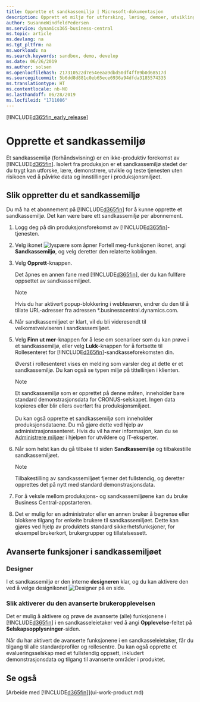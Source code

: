 ```yaml
---
title: Opprette et sandkassemiljø | Microsoft-dokumentasjon
description: Opprett et miljø for utforsking, læring, demoer, utvikling og testing.
author: SusanneWindfeldPedersen
ms.service: dynamics365-business-central
ms.topic: article
ms.devlang: na
ms.tgt_pltfrm: na
ms.workload: na
ms.search.keywords: sandbox, demo, develop
ms.date: 06/26/2019
ms.author: solsen
ms.openlocfilehash: 217310522d7e54eeaa9dbd50df4ff89b0d68517d
ms.sourcegitcommit: 5b6dd8d881c0eb65ece6936a94dfda3185574335
ms.translationtype: HT
ms.contentlocale: nb-NO
ms.lasthandoff: 06/28/2019
ms.locfileid: "1711086"
---
```

[!INCLUDE[d365fin_early_release](includes/d365fin_early_release.md.md)]

# <a name="creating-a-sandbox-environment"></a>Opprette et sandkassemiljø
Et sandkassemiljø (forhåndsvisning) er en ikke-produktiv forekomst av [!INCLUDE[d365fin](includes/d365fin_md.md)]. Isolert fra produksjon er et sandkassemiljø stedet der du trygt kan utforske, lære, demonstrere, utvikle og teste tjenesten uten risikoen ved å påvirke data og innstillinger i produksjonsmiljøet.

## <a name="to-create-a-sandbox-environment"></a>Slik oppretter du et sandkassemiljø
Du må ha et abonnement på [!INCLUDE[d365fin](includes/d365fin_md.md)] for å kunne opprette et sandkassemiljø. Det kan være bare ett sandkassemiljø per abonnement.

1. Logg deg på din produksjonsforekomst av [!INCLUDE[d365fin](includes/d365fin_md.md)]-tjenesten.

2. Velg ikonet ![lyspære som åpner Fortell meg-funksjonen](media/ui-search/search_small.png "Fortell hva du vil gjøre") ikonet, angi **Sandkassemiljø**, og velg deretter den relaterte koblingen.
<!-- ![Sandbox Environment Setup](./media/across-sandbox/sandbox-environment-setup.png) -->
3. Velg **Opprett**-knappen.  

    Det åpnes en annen fane med [!INCLUDE[d365fin](includes/d365fin_md.md)], der du kan fullføre oppsettet av sandkassemiljøet.

    > [!NOTE]  
    >  Hvis du har aktivert popup-blokkering i webleseren, endrer du den til å tillate URL-adresser fra adressen *.businesscentral.dynamics.com.

4. Når sandkassemiljøet er klart, vil du bli videresendt til velkomstveiviseren i sandkassemiljøet.
<!-- ![Sandbox Welcome Wizard](./media/across-sandbox/sandbox-wizard.png) -->

5. Velg **Finn ut mer**-knappen for å lese om scenarioer som du kan prøve i et sandkassemiljø, eller velg **Lukk**-knappen for å fortsette til Rollesenteret for [!INCLUDE[d365fin](includes/d365fin_md.md)]-sandkasseforekomsten din.

    Øverst i rollesenteret vises en melding som varsler deg at dette er et sandkassemiljø. Du kan også se typen miljø på tittellinjen i klienten.
    <!-- ![Sandbox RoleCenter Notification](./media/across-sandbox/sandbox-rolecenter-notification.png) -->

    > [!NOTE]
    > Et sandkassemiljø som er opprettet på denne måten, inneholder bare standard demonstrasjonsdata for CRONUS-selskapet. Ingen data kopieres eller blir ellers overført fra produksjonsmiljøet.<br /><br />
    > Du kan også opprette et sandkassemiljø som inneholder produksjonsdataene. Du må gjøre dette ved hjelp av administrasjonssenteret. Hvis du vil ha mer informasjon, kan du se [Administrere miljøer](/business-central/dev-itpro/administration/tenant-admin-center-environments) i hjelpen for utviklere og IT-eksperter.

6. Når som helst kan du gå tilbake til siden **Sandkassemiljø** og tilbakestille sandkassemiljøet.
    > [!NOTE]  
    >  Tilbakestilling av sandkassemiljøet fjerner det fullstendig, og deretter opprettes det på nytt med standard demonstrasjonsdata.  

7. For å veksle mellom produksjons- og sandkassemiljøene kan du bruke Business Central-appstarteren.
<!-- ![Sandbox Dynamics365 Menu](./media/across-sandbox/sandbox-dynamics365-menu.png) -->

8. Det er mulig for en administrator eller en annen bruker å begrense eller blokkere tilgang for enkelte brukere til sandkassemiljøet. Dette kan gjøres ved hjelp av produktets standard sikkerhetsfunksjoner, for eksempel brukerkort, brukergrupper og tillatelsessett.

<!-- ![Sandbox Permission Sets](./media/across-sandbox/sandbox-permission-sets.png) -->

## <a name="advanced-functionality-in-the-sandbox-environment"></a>Avanserte funksjoner i sandkassemiljøet
### <a name="designer"></a>Designer
I et sandkassemiljø er den interne **designeren** klar, og du kan aktivere den ved å velge designikonet ![Designer](./media/across-sandbox/sandbox-inclient-design-icon.png) på en side.

<!-- ![In-client Designer](./media/across-sandbox/sandbox-inclient-designer.png) -->

### <a name="to-enable-the-advanced-user-experience"></a>Slik aktiverer du den avanserte brukeropplevelsen
Det er mulig å aktivere og prøve de avanserte (alle) funksjonene i [!INCLUDE[d365fin](includes/d365fin_md.md)] i en sandkasseleietaker ved å angi **Opplevelse**-feltet på **Selskapsopplysninger**-siden.

<!-- ![Sandbox Environment Advanced](./media/across-sandbox/sandbox-advanced.png) -->

<!-- ![Sandbox Production](./media/across-sandbox/sandbox-production.png) -->

Når du har aktivert de avanserte funksjonene i en sandkasseleietaker, får du tilgang til alle standardprofiler og rollesentre. Du kan også opprette et evalueringsselskap med et fullstendig oppsett, inkludert demonstrasjonsdata og tilgang til avanserte områder i produktet.

<!-- ![Sandbox New Company](./media/across-sandbox/sandbox-newcompany.png) -->


## <a name="see-also"></a>Se også
[Arbeide med [!INCLUDE[d365fin](includes/d365fin_md.md)]](ui-work-product.md)  
